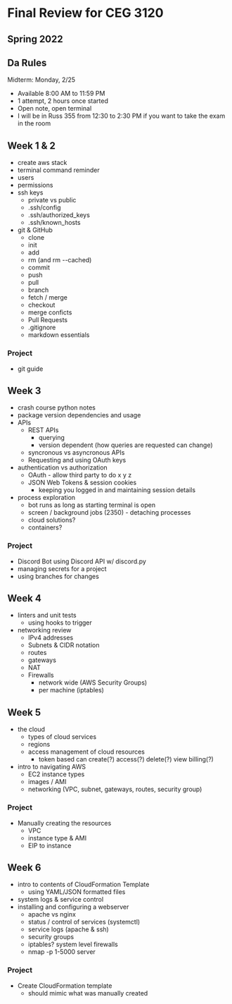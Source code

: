 # Final Review for CEG 3120

## Spring 2022

## Da Rules

Midterm: Monday, 2/25

- Available 8:00 AM to 11:59 PM
- 1 attempt, 2 hours once started
- Open note, open terminal
- I will be in Russ 355 from 12:30 to 2:30 PM if you want to take the exam in the room

## Week 1 & 2

- create aws stack
- terminal command reminder
- users
- permissions
- ssh keys
  - private vs public
  - .ssh/config
  - .ssh/authorized_keys
  - .ssh/known_hosts
- git & GitHub
  - clone
  - init
  - add
  - rm (and rm --cached)
  - commit
  - push
  - pull
  - branch
  - fetch / merge
  - checkout
  - merge conficts
  - Pull Requests
  - .gitignore
  - markdown essentials

### Project

- git guide

## Week 3

- crash course python notes
- package version dependencies and usage
- APIs
  - REST APIs
    - querying
    - version dependent (how queries are requested can change)
  - syncronous vs asyncronous APIs
  - Requesting and using OAuth keys
- authentication vs authorization
  - OAuth - allow third party to do x y z
  - JSON Web Tokens & session cookies
    - keeping you logged in and maintaining session details
- process exploration
  - bot runs as long as starting terminal is open
  - screen / background jobs (2350) - detaching processes
  - cloud solutions?
  - containers?

### Project

- Discord Bot using Discord API w/ discord.py
- managing secrets for a project
- using branches for changes

## Week 4

- linters and unit tests
  - using hooks to trigger
- networking review
  - IPv4 addresses
  - Subnets & CIDR notation
  - routes
  - gateways
  - NAT
  - Firewalls
    - network wide (AWS Security Groups)
    - per machine (iptables)

## Week 5

- the cloud
  - types of cloud services
  - regions
  - access management of cloud resources
    - token based can create(?) access(?) delete(?) view billing(?)
- intro to navigating AWS
  - EC2 instance types
  - images / AMI
  - networking (VPC, subnet, gateways, routes, security group)

### Project

- Manually creating the resources
  - VPC
  - instance type & AMI
  - EIP to instance

## Week 6

- intro to contents of CloudFormation Template
  - using YAML/JSON formatted files
- system logs & service control
- installing and configuring a webserver
  - apache vs nginx
  - status / control of services (systemctl)
  - service logs (apache & ssh)
  - security groups
  - iptables? system level firewalls
  - nmap -p 1-5000 server

### Project

- Create CloudFormation template
  - should mimic what was manually created
